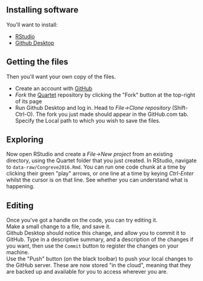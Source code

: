
## Installing software

You'll want to install:

- [RStudio](https://www.rstudio.com/products/rstudio/download/)
- [Github Desktop](https://desktop.github.com/)

## Getting the files

Then you'll want your own copy of the files.

- Create an account with [GitHub](https://github.com/join)
- _Fork_ the [Quartet](https://github.com/ms609/Quartet) repository by clicking
  the "Fork" button at the top-right of its page
- Run Github Desktop and log in.  Head to _File→Clone repository_ (Shift-Ctrl-O).
  The fork you just made should appear in the GitHub.com tab.
  Specify the Local path to which you wish to save the files.
  
## Exploring

Now open RStudio and create a _File→New project_ from an existing directory,
using the Quartet folder that you just created.  In RStudio, navigate to 
`data-raw/Congreve2016.Rmd`.  You can run one code chunk at a time by clicking 
their green "play" arrows, or one line at a time by keying _Ctrl-Enter_ whilst
the cursor is on that line.  See whether you can understand what is happening.

## Editing

Once you've got a handle on the code, you can try editing it.  
Make a small change to a file, and save it.  
Github Desktop should notice this change, and allow you to commit it to GitHub.
Type in a descriptive summary, and a description of the changes if you want, then
use the `Commit` button to register the changes on your machine.  
Use the "Push" button (on the black toolbar) to push your local changes to the 
GitHub server.  These are now stored "in the cloud", meaning that they are
backed up and available for you to access wherever you are.


